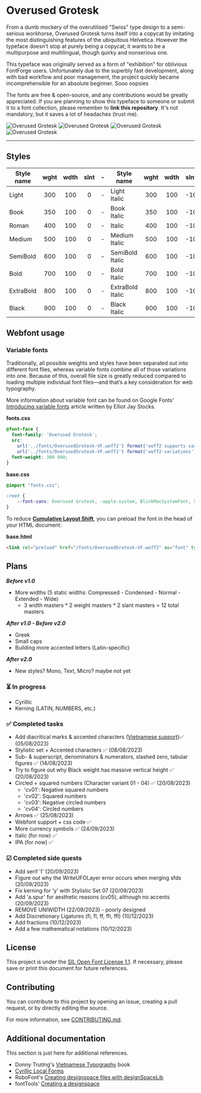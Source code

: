 # Overused Grotesk
From a dumb mockery of the overutilised "Swiss" type design to a semi-serious workhorse, Overused Grotesk turns itself into a copycat by imitating the most distinguishing features of the ubiquitous Helvetica. However the typeface doesn't stop at purely being a copycat; it wants to be a multipurpose and multilingual, though quirky and nonserious one.

This typeface was originally served as a form of "exhibition" for oblivious FontForge users. Unfortunately due to the superbly fast development, along with bad workflow and poor management, the project quickly became incomprehensible for an absolute beginner. Sooo oopsies

The fonts are free & open-source, and any contributions would be greatly appreciated. If you are planning to show this typeface to someone or submit it to a font collection, please remember to **link this repository**. It's not mandatory, but it saves a lot of headaches (trust me).


![Overused Grotesk](https://github.com/RandomMaerks/Overused-Grotesk/blob/main/documentation/og-f1.png)
![Overused Grotesk](https://github.com/RandomMaerks/Overused-Grotesk/blob/main/documentation/og-e1.png)
![Overused Grotesk](https://github.com/RandomMaerks/Overused-Grotesk/blob/main/documentation/og-f2.png)
![Overused Grotesk](https://github.com/RandomMaerks/Overused-Grotesk/blob/main/documentation/og-f3.png)

---
## Styles
| Style name | wght | wdth | slnt | - | Style name | wght | wdth | slnt |
| --------- | :---: | :---: | :---: | - | --------- | :---: | :---: | :---: |
| Light | 300 | 100 | 0 | - | Light Italic | 300 | 100 | -10 |
| Book | 350 | 100 | 0 | - | Book Italic | 350 | 100 | -10 |
| Roman | 400 | 100 | 0 | - | Italic | 400 | 100 | -10 |
| Medium | 500 | 100 | 0 | - | Medium Italic | 500 | 100 | -10 |
| SemiBold | 600 | 100 | 0 | - | SemiBold Italic | 600 | 100 | -10 |
| Bold | 700 | 100 | 0 | - | Bold Italic | 700 | 100 | -10 |
| ExtraBold | 800 | 100 | 0 | - | ExtraBold Italic | 800 | 100 | -10 |
| Black | 900 | 100 | 0 | - | Black Italic | 900 | 100 | -10 |

## Webfont usage

### Variable fonts
Traditionally, all possible weights and styles have been separated out into different font files, whereas variable fonts combine all of those variations into one. Because of this, overall file size is greatly reduced compared to loading multiple individual font files—and that’s a key consideration for web typography.

More information about variable font can be found on Google Fonts' [Introducing variable fonts](https://fonts.google.com/knowledge/introducing_type/introducing_variable_fonts) article written by Elliot Jay Stocks.

**fonts.css**
```css
@font-face {
  font-family: 'Overused Grotesk';
  src:
    url('../fonts/OverusedGrotesk-VF.woff2') format('woff2 supports variations'),
    url('../fonts/OverusedGrotesk-VF.woff2') format('woff2-variations');
  font-weight: 300 900;
}
```
**base.css**
```css
@import "fonts.css";

:root {
    --font-sans: Overused Grotesk, -apple-system, BlinkMacSystemFont, Segoe UI, Helvetica, Arial, sans-serif;
}
```
To reduce [**Cumulative Layout Shift**](https://web.dev/cls/), you can preload the font in the head of your HTML document:

**base.html**
```html
<link rel="preload" href="/fonts/OverusedGrotesk-VF.woff2" as="font" type="font/woff2" crossorigin>
```

## Plans
_**Before v1.0**_
- More widths (5 static widths: Compressed - Condensed - Normal - Extended - Wide)
  - 3 width masters * 2 weight masters * 2 slant masters = 12 total masters

_**After v1.0 - Before v2.0**_
- Greek
- Small caps
- Building more accented letters (Latin-specific)

_**After v2.0**_
- New styles? Mono, Text, Micro? maybe not yet

### ⏳ In progress
- Cyrillic
- Kerning (LATIN, NUMBERS, etc.)

### ✅ Completed tasks
- Add diacritical marks & accented characters ([Vietnamese support](https://github.com/RandomMaerks/Overused-Grotesk/blob/main/documentation/image-6.png))✅ (05/08/2023)
- Stylistic set + Accented characters ✅ (08/08/2023)
- Sub- & superscript, denominators & numerators, slashed zero, tabular figures ✅ (14/08/2023)
- Try to figure out why Black weight has massive vertical height ✅ (20/08/2023)
- Circled + squared numbers (Character variant 01 - 04) ✅ (20/08/2023)
  - 'cv01': Negative squared numbers
  - 'cv02': Squared numbers
  - 'cv03': Negative circled numbers
  - 'cv04': Circled numbers
- Arrows ✅ (25/08/2023)
- Webfont support + css code ✅
- More currency symbols ✅️ (24/09/2023)
- Italic (for now) ✅️
- IPA (for now) ✅️

### ☑ Completed side quests
- Add serif 'I' (20/09/2023)
- Figure out why the WriteUFOLayer error occurs when merging sfds (20/09/2023)
- Fix kerning for 'y' with Stylistic Set 07 (20/09/2023)
- Add 'a.spur' for aesthetic reasons (cv05), although no accents (20/09/2023)
- REMOVE UNIWIDTH (22/09/2023) - poorly designed
- Add Discretionary Ligatures (fi, fl, ff, ffi, ffl) (10/12/2023)
- Add fractions (10/12/2023)
- Add a few mathematical notations (10/12/2023)

## License
This project is under the [SIL Open Font License 1.1](https://github.com/RandomMaerks/Overused-Grotesk/blob/main/LICENSE.txt). If necessary, please save or print this document for future references.


## Contributing
You can contribute to this project by opening an issue, creating a pull request, or by directly editing the source.

For more information, see [CONTRIBUTING.md](https://github.com/RandomMaerks/Overused-Grotesk/blob/main/CONTRIBUTING.md).


## Additional documentation
This section is just here for additional references.
- Donny Trương's [Vietnamese Typography](https://vietnamesetypography.com) book
- [Cyrillic Local Forms](https://localfonts.eu/typography-basics/fonts-the-importance-of-localisation/local-features/cyrillic-local-forms/)
- RoboFont's [Creating designspace files with designSpaceLib](https://robofont.com/documentation/tutorials/creating-designspace-files/#creating-designspace-files-with-designspacelib)
- fontTools' [Creating a designspace](https://fonttools.readthedocs.io/en/latest/designspaceLib/scripting.html)
